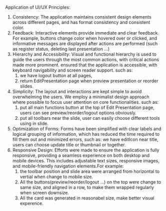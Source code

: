 Application of UI/UX Principles:
1. Consistency: The application maintains consistent design elements across different pages, and has format consistency and consistent color.
2. Feedback: Interactive elements provide immediate and clear feedback. For example, buttons change color when hovered over or clicked, and informative messages are displayed after actions are performed (such as register status, deleting last presentation ...)
3. Hierarchy and Accessibility: Visual and functional hierarchy is used to guide the users through the most common actions, with critical actions made more prominent. ensured that the application is accessible, with keyboard navigability and screen reader support. such as:
    1. we have logout button at all pages,
    2. return EditPresentation page when preview presentation or reorder slides.
4. Simplicity: The layout and interactions are kept simple to avoid overwhelming the users. We employ a minimalist design approach where possible to focus user attention on core functionalities. such as:
    1. put all main functions button at the top of Edit Presentation page, users can see preview/reorder/logout options obviously.
    2. put all toolbars near the slide, user can easily choose different tools using in slide.
5. Optimization of Forms: Forms have been simplified with clear labels and logical grouping of information, which has reduced the time required to fill them out and minimized errors, such as: we have editIcon near title, users can choose update title or thumbnail or together.
6. Responsive Design: Efforts were made to ensure the application is fully responsive, providing a seamless experience on both desktop and mobile devices. This includes adjustable text sizes, responsive images, and mobile-friendly navigation elements.For example:
    1. the toolbar position and slide area were arranged from horizontal to vertial when change to mobile size.
    2. All the buttons(preview/reorder/logout ...) on the top were change to same size, and aligned in a row, to make them wrapped regularly when screen downsize.
    3. All the card was generated in reasonabel size, make better visual experence.

